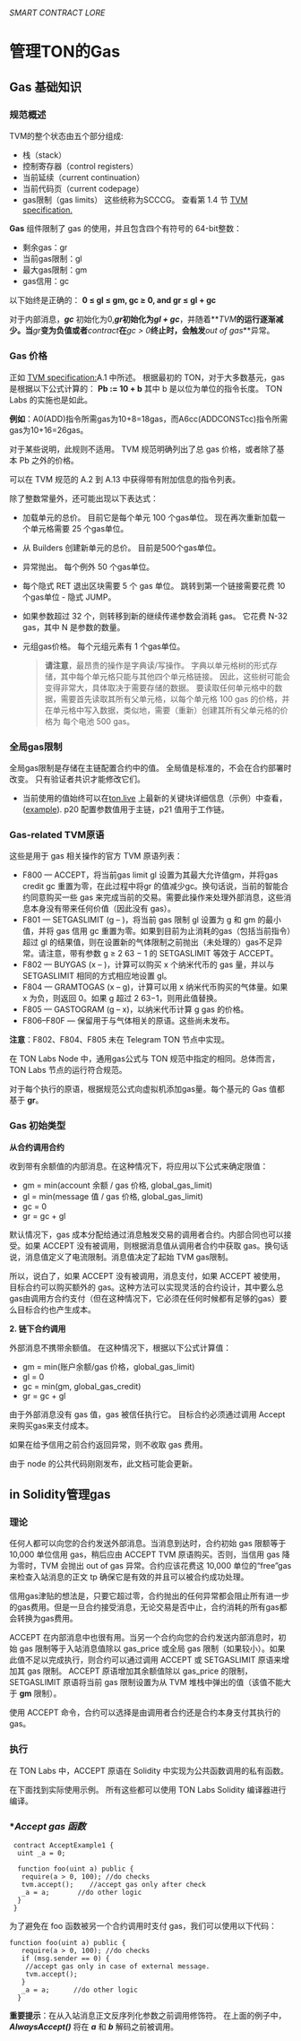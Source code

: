 ###### SMART CONTRACT LORE

# 管理TON的Gas
## Gas 基础知识

### **规范概述**

TVM的整个状态由五个部分组成:
- 栈（stack）
- 控制寄存器（control registers）
- 当前延续（current continuation）
- 当前代码页（current codepage）
- gas限制（gas limits）
这些统称为SCCCG。
查看第 1.4 节 [TVM specification.](https://ton.org/tvm.pdf)

**Gas** 组件限制了 gas 的使用，并且包含四个有符号的 64-bit整数：
- 剩余gas：gr
- 当前gas限制：gl
- 最大gas限制：gm
- gas信用：gc

以下始终是正确的：
		**0 ≤ gl ≤ gm, gc ≥ 0, and gr ≤ gl + gc**

对于内部消息，**_gc_** 初始化为0,**_gr_**初始化为**_gl + gc_**，并随着**_TVM_**的运行逐渐减少。当**_gr_**变为负值或者**_contract_**在**_gc > 0_**终止时，会触发**_out of gas_**异常。
### Gas 价格

正如  [TVM specification:](https://ton.org/tvm.pdf)A.1 中所述。
根据最初的 TON，对于大多数基元，gas 是根据以下公式计算的：
**Pb := 10 + b**
其中 b 是以位为单位的指令长度。 TON Labs 的实施也是如此。

**例如**：A0(ADD)指令所需gas为10+8=18gas，而A6cc(ADDCONSTcc)指令所需gas为10+16=26gas。

对于某些说明，此规则不适用。 TVM 规范明确列出了总 gas 价格，或者除了基本 Pb 之外的价格。

可以在 TVM 规范的 A.2 到 A.13 中获得带有附加信息的指令列表。

除了整数常量外，还可能出现以下表达式：
- 加载单元的总价。 目前它是每个单元 100 个gas单位。 现在再次重新加载一个单元格需要 25 个gas单位。
- 从 Builders 创建新单元的总价。 目前是500个gas单位。
- 异常抛出。 每个例外 50 个gas单位。
- 每个隐式 RET 退出区块需要 5 个 gas 单位。 跳转到第一个链接需要花费 10 个gas单位 - 隐式 JUMP。
- 如果参数超过 32 个，则转移到新的继续传递参数会消耗 gas。 它花费 N-32 gas，其中 N 是参数的数量。
- 元组gas价格。 每个元组元素有 1 个gas单位。

    >**请注意**，最昂贵的操作是字典读/写操作。 字典以单元格树的形式存储，其中每个单元格只能与其他四个单元格链接。 因此，这些树可能会变得非常大，具体取决于需要存储的数据。 要读取任何单元格中的数据，需要首先读取其所有父单元格，以每个单元格 100 gas 的价格，并在单元格中写入数据，类似地，需要（重新）创建其所有父单元格的价格为 每个电池 500 gas。


### **全局gas限制**
全局gas限制是存储在主链配置合约中的值。 全局值是标准的，不会在合约部署时改变。 只有验证者共识才能修改它们。

-   当前使用的值始终可以在[ton.live](http://ton.live/) 上最新的关键块详细信息（示例）中查看， ([example](https://net.ton.live/blocks?section=details&id=8cee868a94b1e22794a927279286dc95498310cda982f4657e351a3da693cf27)). p20 配置参数值用于主链，p21 值用于工作链。
### **Gas-related TVM原语**

这些是用于 gas 相关操作的官方 TVM 原语列表：

- F800 — ACCEPT，将当前gas limit gl 设置为其最大允许值gm，并将gas credit gc 重置为零，在此过程中将gr 的值减少gc。换句话说，当前的智能合约同意购买一些 gas 来完成当前的交易。需要此操作来处理外部消息，这些消息本身没有带来任何价值（因此没有 gas）。
- F801 — SETGASLIMIT (g – )，将当前 gas 限制 gl 设置为 g 和 gm 的最小值，并将 gas 信用 gc 重置为零。如果到目前为止消耗的gas（包括当前指令）超过 gl 的结果值，则在设置新的气体限制之前抛出（未处理的）gas不足异常。请注意，带有参数 g ≥ 2 63 − 1 的 SETGASLIMIT 等效于 ACCEPT。
- F802 — BUYGAS (x – )，计算可以购买 x 个纳米代币的 gas 量，并以与 SETGASLIMIT 相同的方式相应地设置 gl。
- F804 — GRA​​MTOGAS (x – g)，计算可以用 x 纳米代币购买的气体量。如果 x 为负，则返回 0。如果 g 超过 2 63−1，则用此值替换。
- F805 — GASTOGRAM (g – x)，以纳米代币计算 g gas 的价格。
- F806–F80F — 保留用于与气体相关的原语。这些尚未发布。

**注意**：F802、F804、F805 未在 Telegram TON 节点中实现。

在 TON Labs Node 中，通用gas公式与 TON 规范中指定的相同。总体而言，TON Labs 节点的运行符合规范。

对于每个执行的原语，根据规范公式向虚拟机添加gas量。每个基元的 Gas 值都基于 **gr**。


### **Gas 初始类型**

**从合约调用合约**

收到带有余额值的内部消息。在这种情况下，将应用以下公式来确定限值：

-   gm = min(account 余额 / gas 价格, global_gas_limit)
-   gl = min(message 值 / gas 价格, global_gas_limit)
-   gc = 0
-   gr = gc + gl

默认情况下，gas 成本分配给通过消息触发交易的调用者合约。内部合同也可以接受。如果 ACCEPT 没有被调用，则根据消息值从调用者合约中获取 gas。换句话说，消息值定义了电流限制。消息值决定了起始 TVM  gas限制。

所以，说白了，如果 ACCEPT 没有被调用，消息支付，如果 ACCEPT 被使用，目标合约可以购买额外的 gas。这种方法可以实现灵活的合约设计，其中要么总gas由调用方合约支付（但在这种情况下，它必须在任何时候都有足够的gas）要么目标合约也产生成本。

**2. 链下合约调用**

外部消息不携带余额值。 在这种情况下，根据以下公式计算值：

-   gm = min(账户余额/gas 价格，global_gas_limit)
-   gl = 0
-   gc = min(gm, global_gas_credit)
-   gr = gc + gl


由于外部消息没有 gas 值，gas 被信任执行它。 目标合约必须通过调用 Accept 来购买gas来支付成本。

如果在给予信用之前合约返回异常，则不收取 gas 费用。

由于 node 的公共代码刚刚发布，此文档可能会更新。
## in Solidity管理gas

### 理论
任何人都可以向您的合约发送外部消息。当消息到达时，合约初始 gas 限额等于 10,000 单位信用 gas，稍后应由 ACCEPT TVM 原语购买。否则，当信用 gas 降为零时，TVM 会抛出 out of gas 异常。合约应该花费这 10,000 单位的“free”gas 来检查入站消息的正文 tp 确保它是有效的并且可以被合约成功处理。

信用gas津贴的想法是，只要它超过零，合约抛出的任何异常都会阻止所有进一步的gas费用。但是一旦合约接受消息，无论交易是否中止，合约消耗的所有gas都会转换为gas费用。

ACCEPT 在内部消息中也很有用。当另一个合约向您的合约发送内部消息时，初始 gas 限制等于入站消息值除以 gas_price 或全局 gas 限制（如果较小）。如果此值不足以完成执行，则合约可以通过调用 ACCEPT 或 SETGASLIMIT 原语来增加其 gas 限制。 ACCEPT 原语增加其余额值除以 gas_price 的限制，SETGASLIMIT 原语将当前 gas 限制设置为从 TVM 堆栈中弹出的值（该值不能大于 **gm** 限制）。

使用 ACCEPT 命令，合约可以选择是由调用者合约还是合约本身支付其执行的 gas。

### 执行
在 TON Labs 中，ACCEPT 原语在 Solidity 中实现为公共函数调用的私有函数。

在下面找到实际使用示例。 所有这些都可以使用 TON Labs Solidity 编译器进行编译。
### **Accept gas 函数*
```
 contract AcceptExample1 {
  uint _a = 0;
 ​
  function foo(uint a) public {
   require(a > 0, 100); //do checks
   tvm.accept();    //accept gas only after check
   _a = a;       //do other logic
  }
 }
```
为了避免在 foo 函数被另一个合约调用时支付 gas，我们可以使用以下代码：
```
function foo(uint a) public {
   require(a > 0, 100); //do checks
   if (msg.sender == 0) {
    //accept gas only in case of external message.   
    tvm.accept(); 
   }
   _a = a;      //do other logic
  }
```

**重要提示**：在从入站消息正文反序列化参数之前调用修饰符。 在上面的例子中，**_AlwaysAccept()_** 将在 **_a_** 和 **_b_** 解码之前被调用。
